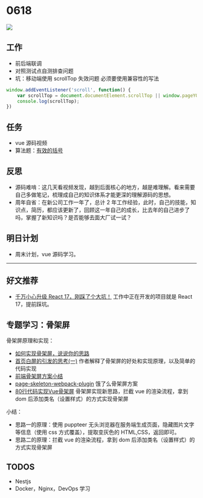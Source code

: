 
# 0618

![](http://h2.ioliu.cn/bing/BorregoBadlands_ZH-CN9913349081_1920x1080.jpg)

## 工作

- 前后端联调
- 对照测试点自测排查问题
- 坑：移动端使用 scrollTop 失效问题
必须要使用兼容性的写法
```js
window.addEventListener('scroll', function() {
    var scrollTop = document.documentElement.scrollTop || window.pageYOffset || document.body.scrollTop;
    console.log(scrollTop);
})
```

## 任务

- vue 源码视频
- 算法题：[有效的括号](https://leetcode-cn.com/problems/valid-parentheses/)

## 反思

- 源码难啃：这几天看视频发现，越到后面核心的地方，越是难理解。看来需要自己多做笔记，梳理成自己的知识体系才能更深的理解源码的思想。
- 周年自省：在新公司工作一年了，总计 2 年工作经验，此时，自己的技能，知识点，简历，都应该更新了，回顾这一年自己的成长，比去年的自己进步了吗，掌握了新知识吗？是否能够去面大厂试一试？



## 明日计划

- 周末计划，vue 源码学习。

---

## 好文推荐

- [千万小心升级 React 17，刚踩了个大坑！](https://mp.weixin.qq.com/s/JecbLP-mqWApWvFex20U_Q) 工作中正在开发的项目就是 React 17，提前踩坑。

## 专题学习：骨架屏

骨架屏原理和实现：

- [如何实现骨架屏，说说你的思路](https://github.com/Advanced-Frontend/Daily-Interview-Question/issues/270)
- [首页白屏的引发的思考(一)](https://juejin.cn/post/6844903696254533640) 作者解释了骨架屏的好处和实现原理，以及简单的代码实现
- [前端骨架屏方案小结](https://juejin.cn/post/6844903693674872840)
- [page-skeleton-webpack-plugin](https://github.com/ElemeFE/page-skeleton-webpack-plugin) 饿了么骨架屏方案
- [80行代码实现Vue骨架屏](https://juejin.cn/post/6943020826627145735) 骨架屏实现新思路，拦截 vue 的渲染流程，拿到 dom 后添加类名（设置样式）的方式实现骨架屏

小结：

- 思路一的原理：使用 puppteer 无头浏览器在服务端生成页面，隐藏图片文字等信息（使用 css 方式覆盖），提取变灰色的 HTML,CSS，返回即可。 
- 思路二的原理：拦截 vue 的渲染流程，拿到 dom 后添加类名（设置样式）的方式实现骨架屏


## TODOS

- Nestjs
- Docker，Nginx，DevOps 学习